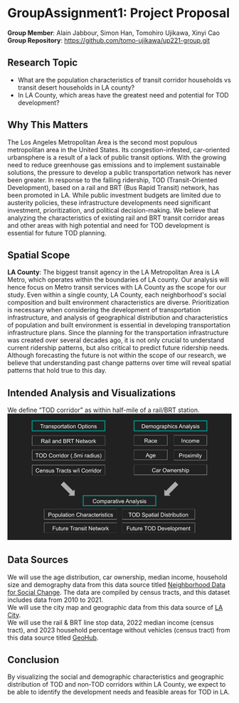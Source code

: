 # GroupAssignment1: Project Proposal
**Group Member**: Alain Jabbour, Simon Han, Tomohiro Ujikawa, Xinyi Cao  
**Group Repository**: https://github.com/tomo-ujikawa/up221-group.git

## Research Topic
- What are the population characteristics of transit corridor households vs transit desert households in LA county?
- In LA County, which areas have the greatest need and potential for TOD development?

## Why This Matters
The Los Angeles Metropolitan Area is the second most populous metropolitan area in the United States. Its congestion-infested, car-oriented urbansphere is a result of a lack of public transit options. With the growing need to reduce greenhouse gas emissions and to implement sustainable solutions, the pressure to develop a public transportation network has never been greater. In response to the falling ridership, TOD (Transit-Oriented Development), based on a rail and BRT (Bus Rapid Transit) network, has been promoted in LA. While public investment budgets are limited due to austerity policies, these infrastructure developments need significant investment, prioritization, and political decision-making. We believe that analyzing the characteristics of existing rail and BRT transit corridor areas and other areas with high potential and need for TOD development is essential for future TOD planning.

## Spatial Scope
**LA County**:  The biggest transit agency in the LA Metropolitan Area is LA Metro, which operates within the boundaries of LA county. Our analysis will hence focus on Metro transit services with LA County as the scope for our study. Even within a single county, LA County, each neighborhood's social composition and built environment characteristics are diverse. Prioritization is necessary when considering the development of transportation infrastructure, and analysis of geographical distribution and characteristics of population and built environment is essential in developing transportation infrastructure plans. Since the planning for the transportation infrastructure was created over several decades ago, it is not only crucial to understand current ridership patterns, but also critical to predict future ridership needs. Although forecasting the future is not within the scope of our research, we believe that understanding past change patterns over time will reveal spatial patterns that hold true to this day. 

## Intended Analysis and Visualizations
We define “TOD corridor” as within half-mile of a rail/BRT station.
![alt text](https://github.com/tomo-ujikawa/up221-group/blob/main/images/Intended%20Analysis%20and%20Visualizations.png)

## Data Sources
We will use the age distribution, car ownership, median income, household size and demography data from this data source titled [Neighborhood Data for Social Change](https://map.myneighborhooddata.org/). The data are compiled by census tracts, and this dataset includes data from 2010 to 2021.  
We will use the city map and geographic data from this data source of [LA City](https://data.lacity.org/browse).  
We will use the rail & BRT line stop data, 2022 median income (census tract), and 2023 household percentage without vehicles (census tract) from this data source titled [GeoHub](https://geohub.lacity.org/).

## Conclusion
By visualizing the social and demographic characteristics and geographic distribution of TOD and non-TOD corridors within LA County, we expect to be able to identify the development needs and feasible areas for TOD in LA.
